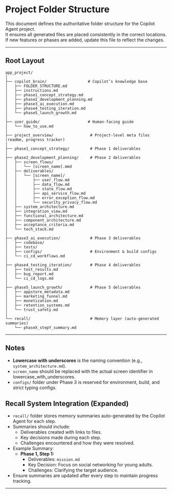 # Project Folder Structure

This document defines the authoritative folder structure for the Copilot Agent project.  
It ensures all generated files are placed consistently in the correct locations.  
If new features or phases are added, update this file to reflect the changes.

---

## Root Layout
```
app_project/
│
├── copilot_brain/                  # Copilot’s knowledge base
│   ├── FOLDER_STRUCTURE.md
│   ├── instructions.md
│   ├── phase1_concept_strategy.md
│   ├── phase2_development_planning.md
│   ├── phase3_ai_execution.md
│   ├── phase4_testing_iteration.md
│   └── phase5_launch_growth.md
│
├── user_guide/                     # Human-facing guide
│   └── how_to_use.md
│
├── project_overview/                # Project-level meta files (readme, progress tracker)
│
├── phase1_concept_strategy/         # Phase 1 deliverables
│
├── phase2_development_planning/     # Phase 2 deliverables
│   ├── screen_flows/
│   │   └── [screen_name].mmd
│   ├── deliverables/
│   │   └── [screen_name]/
│   │       ├── user_flow.md
│   │       ├── data_flow.md
│   │       ├── state_flow.md
│   │       ├── api_service_flow.md
│   │       ├── error_exception_flow.md
│   │       └── security_privacy_flow.md
│   ├── system_architecture.md
│   ├── integration_view.md
│   ├── functional_architecture.md
│   ├── component_architecture.md
│   ├── acceptance_criteria.md
│   └── tech_stack.md
│
├── phase3_ai_execution/             # Phase 3 deliverables
│   ├── codebase/
│   ├── tests/
│   ├── configs/                     # Environment & build configs
│   └── ci_cd_workflows.md
│
├── phase4_testing_iteration/        # Phase 4 deliverables
│   ├── test_results.md
│   ├── bug_report.md
│   └── ci_cd_logs.md
│
├── phase5_launch_growth/            # Phase 5 deliverables
│   ├── appstore_metadata.md
│   ├── marketing_funnel.md
│   ├── monetization.md
│   ├── retention_systems.md
│   └── trust_safety.md
│
└── recall/                          # Memory layer (auto-generated summaries)
    └── phaseX_stepY_summary.md
```

---

## Notes
- **Lowercase with underscores** is the naming convention (e.g., `system_architecture.md`).
- `screen_name` should be replaced with the actual screen identifier in lowercase_with_underscores.
- `configs/` folder under Phase 3 is reserved for environment, build, and strict typing configs.

## Recall System Integration (Expanded)
- `recall/` folder stores memory summaries auto-generated by the Copilot Agent for each step.
- Summaries should include:
  - Deliverables created with links to files.
  - Key decisions made during each step.
  - Challenges encountered and how they were resolved.
- Example Summary:
  - **Phase 1, Step 1:**
    - Deliverables: `mission.md`
    - Key Decision: Focus on social networking for young adults.
    - Challenges: Clarifying the target audience.
- Ensure summaries are updated after every step to maintain progress tracking.

---

